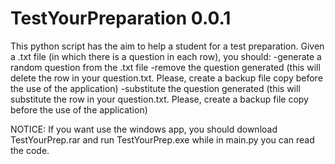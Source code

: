 # TestYourPreparation 0.0.1
This python script has the aim to help a student for a test preparation. Given a .txt file (in which there is a question in each row), you should:
    -generate a random question from the .txt file
    -remove the question generated (this will delete the row in your question.txt. Please, create a backup file copy before the use of the application)
    -substitute the question generated (this will substitute the row in your question.txt. Please, create a backup file copy before the use of the application) 
    
NOTICE:
If you want use the windows app, you should download TestYourPrep.rar and run TestYourPrep.exe while in main.py you can read the code.

